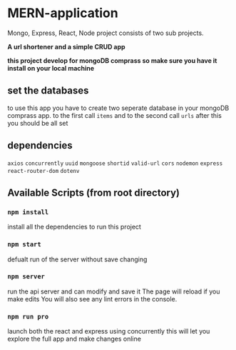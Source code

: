 # MERN-application
Mongo, Express, React, Node project consists of two sub projects.

**A url shortener and a simple CRUD app**

**this project develop for mongoDB comprass so make sure you have it install on your local machine**

## set the databases
to use this app you have to create two seperate database in your mongoDB comprass app.
to the first call `items` and to the second call `urls` after this you should be all set

## dependencies
`axios`
`concurrently`
`uuid`
`mongoose`
`shortid`
`valid-url`
`cors`
`nodemon`
`express`
`react-router-dom`
`dotenv`


## Available Scripts (from root directory)

### `npm install`
install all the dependencies to run this project

### `npm start` 
defualt run of the server without save changing 

### `npm server`
run the api server and can modify and save it 
The page will reload if you make edits
You will also see any lint errors in the console.

### `npm run pro`
launch both the react and express using concurrently
this will let you explore the full app and make changes online
